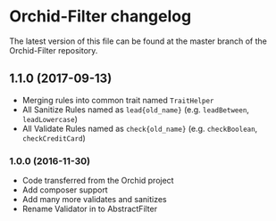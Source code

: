 # Orchid-Filter changelog

The latest version of this file can be found at the master branch of the
Orchid-Filter repository.

## 1.1.0 (2017-09-13)
- Merging rules into common trait named `TraitHelper`
- All Sanitize Rules named as `lead{old_name}` (e.g. `leadBetween`, `leadLowercase`) 
- All Validate Rules named as `check{old_name}` (e.g. `checkBoolean`, `checkCreditCard`) 

### 1.0.0 (2016-11-30)

- Code transferred from the Orchid project
- Add composer support
- Add many more validates and sanitizes
- Rename Validator in to AbstractFilter
